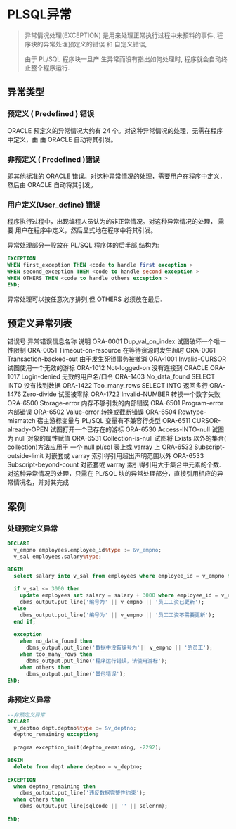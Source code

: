 # PLSQL异常

> 异常情况处理(EXCEPTION) 是用来处理正常执行过程中未预料的事件, 程序块的异常处理预定义的错误 和 自定义错误,
>
> 由于 PL/SQL  程序块一旦产 生异常而没有指出如何处理时, 程序就会自动终止整个程序运行.


## 异常类型

### 预定义 ( Predefined ) 错误

ORACLE 预定义的异常情况大约有 24 个。对这种异常情况的处理，无需在程序中定义，由 由 ORACLE  自动将其引发。

### 非预定义 ( Predefined )错误

即其他标准的 ORACLE 错误。对这种异常情况的处理，需要用户在程序中定义，然后由 ORACLE 自动将其引发。

### 用户定义(User_define) 错误

程序执行过程中，出现编程人员认为的非正常情况。对这种异常情况的处理， 需要 用户在程序中定义，然后显式地在程序中将其引发。

异常处理部分一般放在 PL/SQL 程序体的后半部,结构为:

```sql
EXCEPTION
WHEN first_exception THEN <code to handle first exception >
WHEN second_exception THEN <code to handle second exception >
WHEN OTHERS THEN <code to handle others exception >
END;
```

异常处理可以按任意次序排列,但 OTHERS 必须放在最后.


## 预定义异常列表

错误号  异常错误信息名称  说明
ORA-0001  Dup_val_on_index  试图破坏一个唯一性限制
ORA-0051  Timeout-on-resource  在等待资源时发生超时
ORA-0061  Transaction-backed-out  由于发生死锁事务被撤消
ORA-1001  Invalid-CURSOR  试图使用一个无效的游标
ORA-1012  Not-logged-on  没有连接到 ORACLE
ORA-1017  Login-denied  无效的用户名/口令
ORA-1403  No_data_found  SELECT INTO 没有找到数据
ORA-1422  Too_many_rows  SELECT INTO 返回多行
ORA-1476  Zero-divide  试图被零除
ORA-1722  Invalid-NUMBER  转换一个数字失败
ORA-6500  Storage-error  内存不够引发的内部错误
ORA-6501  Program-error  内部错误
ORA-6502  Value-error  转换或截断错误
ORA-6504  Rowtype-mismatch  宿主游标变量与 PL/SQL 变量有不兼容行类型
ORA-6511  CURSOR-already-OPEN  试图打开一个已存在的游标
ORA-6530  Access-INTO-null  试图为 null 对象的属性赋值
ORA-6531  Collection-is-null  试图将 Exists 以外的集合( collection)方法应用于
一个 null pl/sql 表上或 varray 上
ORA-6532  Subscript-outside-limit  对嵌套或 varray 索引得引用超出声明范围以外
ORA-6533  Subscript-beyond-count  对嵌套或 varray 索引得引用大于集合中元素的个数.
对这种异常情况的处理，只需在 PL/SQL 块的异常处理部分，直接引用相应的异常情况名，并对其完成


## 案例

### 处理预定义异常

```sql
DECLARE 
  v_empno employees.employee_id%type := &v_empno;
  v_sal employees.salary%type;

BEGIN
  select salary into v_sal from employees where employee_id = v_empno for update;
  
  if v_sal <= 3000 then
    update employees set salary = salary + 3000 where employee_id = v_empno;
    dbms_output.put_line('编号为' || v_empno || '员工工资已更新');
  else
    dbms_output.put_line('编号为' || v_empno || '员工工资不需要更新');
  end if;
  
  exception
    when no_data_found then
      dbms_output.put_line('数据中没有编号为'|| v_empno || '的员工');
    when too_many_rows then
      dbms_output.put_line('程序运行错误，请使用游标');
    when others then
      dbms_output.put_line('其他错误');
END;
```


### 非预定义异常

```sql
--非预定义异常
DECLARE 
  v_deptno dept.deptno%type := &v_deptno;
  deptno_remaining exception;
  
  pragma exception_init(deptno_remaining, -2292);

BEGIN
  delete from dept where deptno = v_deptno;
  
EXCEPTION
  when deptno_remaining then
    dbms_output.put_line('违反数据完整性约束');
  when others then
    dbms_output.put_line(sqlcode || '' || sqlerrm);
 
END;
```
